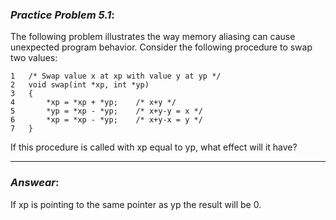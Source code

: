 ### ***Practice Problem 5.1***:
The following problem illustrates the way memory aliasing can cause unexpected program behavior. Consider the following procedure to swap two values:  

```
1   /* Swap value x at xp with value y at yp */
2   void swap(int *xp, int *yp)
3   {
4       *xp = *xp + *yp;    /* x+y */
5       *yp = *xp - *yp;    /* x+y-y = x */
6       *xp = *xp - *yp;    /* x+y-x = y */
7   }
```  
If this procedure is called with xp equal to yp, what effect will it have?  

---  

### ***Answear***: 
If xp is pointing to the same pointer as yp the result will be 0.